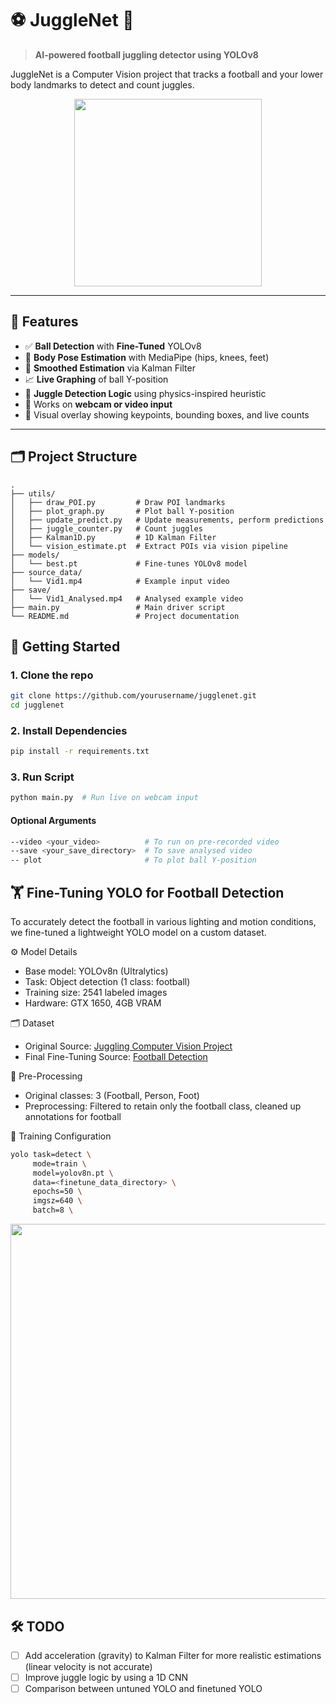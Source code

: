 # ⚽ JuggleNet 🧠

> **AI-powered football juggling detector using YOLOv8**

JuggleNet is a Computer Vision project that tracks a football and your lower body landmarks to detect and count juggles. 

<p align="center">
  <img src="./assets/Vid1_Analysed.gif" width="300"/>
</p>

---

## 🚀 Features

- ✅ **Ball Detection** with **Fine-Tuned** YOLOv8
- 🦿 **Body Pose Estimation** with MediaPipe (hips, knees, feet)
- 🧮 **Smoothed Estimation** via Kalman Filter
- 📈 **Live Graphing** of ball Y-position
- 🧠 **Juggle Detection Logic** using physics-inspired heuristic
- 🔁 Works on **webcam or video input**
- 🎨 Visual overlay showing keypoints, bounding boxes, and live counts

---

## 🗂️ Project Structure
```
.
├── utils/
│   ├── draw_POI.py         # Draw POI landmarks
│   ├── plot_graph.py       # Plot ball Y-position
│   ├── update_predict.py   # Update measurements, perform predictions
│   ├── juggle_counter.py   # Count juggles
│   ├── Kalman1D.py         # 1D Kalman Filter
│   └── vision_estimate.pt  # Extract POIs via vision pipeline
├── models/
│   └── best.pt             # Fine-tunes YOLOv8 model
├── source_data/
│   └── Vid1.mp4            # Example input video
├── save/
│   └── Vid1_Analysed.mp4   # Analysed example video
├── main.py                 # Main driver script
└── README.md               # Project documentation
```

## 🧰 Getting Started

### 1. Clone the repo

```bash
git clone https://github.com/yourusername/jugglenet.git
cd jugglenet
```

### 2. Install Dependencies
```bash
pip install -r requirements.txt
```

### 3. Run Script
```bash
python main.py  # Run live on webcam input
```

#### Optional Arguments
```bash
--video <your_video>          # To run on pre-recorded video
--save <your_save_directory>  # To save analysed video
-- plot                       # To plot ball Y-position
```

## 🏋️ Fine-Tuning YOLO for Football Detection

To accurately detect the football in various lighting and motion conditions, we fine-tuned a lightweight YOLO model on a custom dataset.

⚙️ Model Details

 - Base model: YOLOv8n (Ultralytics)
 - Task: Object detection (1 class: football)
 - Training size: 2541 labeled images
 - Hardware: GTX 1650, 4GB VRAM

🗂️ Dataset

 - Original Source: [Juggling Computer Vision Project](https://universe.roboflow.com/football-bjlgx/juggling-xfitx)
 - Final Fine-Tuning Source: [Football Detection](https://app.roboflow.com/lokran/football-detector-bt79i/1)

🧹 Pre-Processing

 - Original classes: 3 (Football, Person, Foot)
 - Preprocessing: Filtered to retain only the football class, cleaned up annotations for football

🧪 Training Configuration

```bash
yolo task=detect \
     mode=train \
     model=yolov8n.pt \
     data=<finetune_data_directory> \
     epochs=50 \
     imgsz=640 \
     batch=8 \
```

<p align="center">
  <img src="./assets/model_finetune_results.png" width="600"/>
</p>

## 🛠️ TODO
- [ ] Add acceleration (gravity) to Kalman Filter for more realistic estimations (linear velocity is not accurate)
- [ ] Improve juggle logic by using a 1D CNN
- [ ] Comparison between untuned YOLO and finetuned YOLO